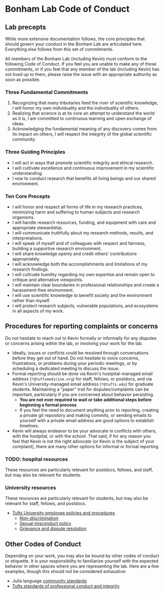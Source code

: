 # Bonham Lab Code of Conduct

## Lab precepts

While more extensive documentation follows,
the core principles that should govern your conduct
in the Bonham Lab are articulated here.
Everything else follows from this set of commitments.

All members of the Bonham Lab (including Kevin)
must conform to the following Code of Conduct.
If you feel you are unable to make any of these commitments,
or if you feel that any member of the lab (including Kevin)
has not lived up to them,
please raise the issue with an appropriate authority
as soon as possible.

### Three Fundamental Commitments

1. Recognizing that many tributaries feed the river of scientific knowledge,
   I will honor my own individuality and the individuality of others.
2. Realizing that science is at its core an attempt to understand the world as it is,
   I am committed to continuous learning and open exchange of ideas.
3. Acknowledging the fundamental meaning of any discovery comes from its impact on others, 
   I will respect the integrity of the global scientific community.

### Three Guiding Principles

* I will act in ways that promote scientific integrity and ethical research.
* I will cultivate excellence and continuous improvement in my scientific understanding.
* I vow to conduct research that benefits all living beings and our shared environment.

### Ten Core Precepts

* I will honor and respect all forms of life in my research practices,
  minimizing harm and suffering to human subjects and research organisms.
* I will handle research resources, funding, and equipment with care and appropriate stewardship.
* I will communicate truthfully about my research methods, results, and interpretations.
* I will speak of myself and of colleagues with respect and fairness, building a supportive research environment.
* I will share knowledge openly and credit others' contributions appropriately.
* I will acknowledge both the accomplishments and limitations of my research findings.
* I will cultivate humility regarding my own expertise and remain open to critique and alternative viewpoints.
* I will maintain clear boundaries in professional relationships and create a harassment-free environment.
* I will use scientific knowledge to benefit society and the environment rather than myself.
* I will protect research subjects, vulnerable populations, and ecosystems in all aspects of my work.

## Procedures for reporting complaints or concerns

Do not hesitate to reach out to Kevin formally or informally for any disputes or concerns
arising within the lab, or involving your work for the lab.

- Ideally, issues or conflicts could be resolved through conversations
  before they get out of hand.
  Do not hesitate to voice concerns, frustrations, or problems
  during your periodic meetings,
  or by scheduling a dedicated meeting to discuss the issue.
- Formal reporting should be done via Kevin's hostpital-managed email address
  (`*@tuftsmedicine.org`) for staff, fellows, or postdocs,
  and via Kevin's University-managed email address (`*@tufts.edu`) for graduate students.
  Maintaining a "paper" trail for disputes/complaints can be important,
  particularly if you are concerned about behavior persisting.
  - **You are not ever required to wait or take additional steps before beginning a formal process**
  - If you feel the need to document anything prior to reporting,
    creating a private git repository and making commits,
    or sending emails to yourself with a private email address are good options
    to establish timelines.
- Kevin will always endeavor to be your advocate in conflicts with others,
  with the hostpital, or with the school.
  That said, if for any reason you feel that Kevin is not the right advocate
  (or Kevin is the subject of your complaint),
  there are many other options for informal or formal reporting

### TODO: hospital resources

These resources are particularly relevant for postdocs, fellows, and staff,
but may also be relevant for students.

### University resources

These resources are particularly relevant for students,
but may also be relevant for staff, fellows, and postdocs.

- [Tufts University employee policies and procedures](https://access.tufts.edu/introduction-employee-policies-procedures)
    - [Non-discrimination](https://access.tufts.edu/non-discrimination-statement)
    - [Sexual misconduct policy](https://access.tufts.edu/tufts-policy-prohibiting-sexual-misconduct)
    - [Grievance and dispute resolution](https://access.tufts.edu/grievance-and-dispute-resolution)

## Other Codes of Conduct

Depending on your work, you may also be bound by other codes of conduct or etiquette.
It is your responsibility to familiarize yourself
with the expected behavior in other spaces where you are representing the lab.
Here are a few examples, though this should not be considered exhaustive:

- Julia language [community standards](https://julialang.org/community/standards/)
- [Tufts standards of professional conduct and integrity](https://access.tufts.edu/standards-professional-conduct-and-integrity)


